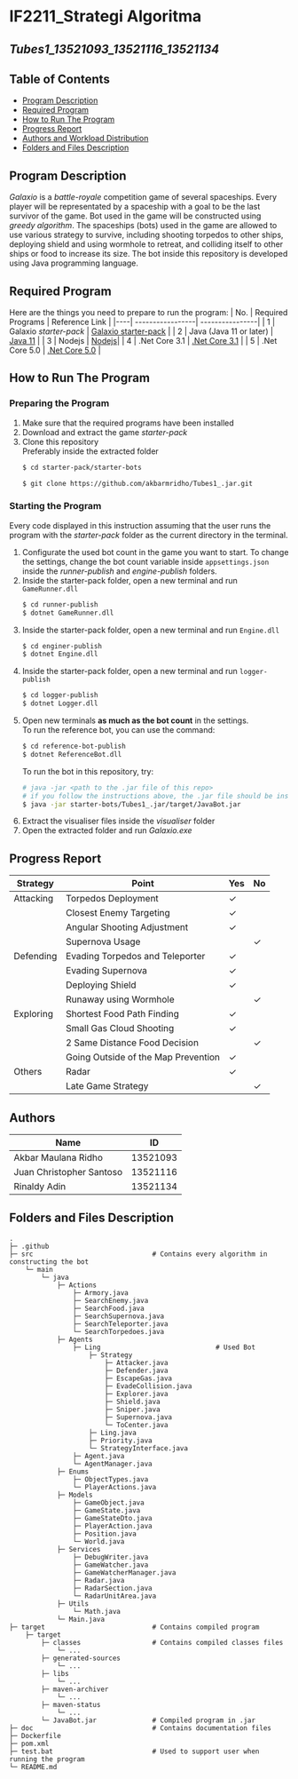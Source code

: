 # IF2211_Strategi Algoritma
## *Tubes1_13521093_13521116_13521134*


## **Table of Contents**
* [Program Description](#program-description)
* [Required Program](#required-program)
* [How to Run The Program](#how-to-run-the-program)
* [Progress Report](#progress-report)
* [Authors and Workload Distribution](#authors-and-workload-distribution)
* [Folders and Files Description](#folders-and-files-description)

## **Program Description**
*Galaxio* is a *battle-royale* competition game of several spaceships. Every player will be representated by a spaceship with a goal to be the last survivor of the game. Bot used in the game will be constructed using *greedy algorithm*. The spaceships (bots) used in the game are allowed to use various strategy to survive, including shooting torpedos to other ships, deploying shield and using wormhole to retreat, and colliding itself to other ships or food to increase its size. The bot inside this repository is developed using Java programming language.

## **Required Program**
Here are the things you need to prepare to run the program: 
| No. | Required Programs | Reference Link | 
|----| -----------------| ----------------|
| 1 | Galaxio *starter-pack* |  [Galaxio starter-pack](https://github.com/EntelectChallenge/2021-Galaxio/releases/tag/2021.3.2) |
| 2 | Java (Java 11 or later) | [Java 11](https://www.oracle.com/java/technologies/javase/jdk11-archive-downloads.html) | 
| 3 | Nodejs | [Nodejs](https://nodejs.org/en/download/)|
| 4 | .Net Core 3.1 | [.Net Core 3.1](https://dotnet.microsoft.com/en-us/download/dotnet/3.1) |
| 5 | .Net Core 5.0 | [.Net Core 5.0](https://dotnet.microsoft.com/en-us/download/dotnet/5.0) |

 
## **How to Run The Program**

### Preparing the Program
1. Make sure that the required programs have been installed <br>
2. Download and extract the game *starter-pack* <br>
3. Clone this repository <br>
    Preferably inside the extracted folder <br>
    ```sh
    $ cd starter-pack/starter-bots
    ```
    ```sh
    $ git clone https://github.com/akbarmridho/Tubes1_.jar.git
    ```

### Starting the Program
Every code displayed in this instruction assuming that the user runs the program with the *starter-pack* folder as the current directory in the terminal.
1. Configurate the used bot count in the game you want to start. To change the settings, change the bot count variable inside `appsettings.json` inside the *runner-publish* and *engine-publish* folders.
2. Inside the starter-pack folder, open a new terminal and run `GameRunner.dll`
    ```sh
    $ cd runner-publish
    $ dotnet GameRunner.dll
    ```
3. Inside the starter-pack folder, open a new terminal and run `Engine.dll`
    ```sh
    $ cd enginer-publish
    $ dotnet Engine.dll
    ```
4. Inside the starter-pack folder, open a new terminal and run `logger-publish`
    ```sh
    $ cd logger-publish
    $ dotnet Logger.dll
    ```
5. Open new terminals **as much as the bot count** in the settings. <br>
    To run the reference bot, you can use the command:
    ```sh
    $ cd reference-bot-publish
    $ dotnet ReferenceBot.dll
    ``` 
    To run the bot in this repository, try:
    ```sh
    # java -jar <path to the .jar file of this repo>
    # if you follow the instructions above, the .jar file should be inside the starter-bots folder
    $ java -jar starter-bots/Tubes1_.jar/target/JavaBot.jar
    ```
6. Extract the visualiser files inside the *visualiser* folder
7. Open the extracted folder and run *Galaxio.exe*


## **Progress Report**

| Strategy |Point | Yes | No |
|--|---|-----|------|
| Attacking | Torpedos Deployment           | &check; |  |
|           | Closest Enemy Targeting       | &check; |  |
|           | Angular Shooting Adjustment   | &check; |  |
|           | Supernova Usage               |  | &check; |
| Defending | Evading Torpedos and Teleporter | &check; |  |
|           | Evading Supernova             | &check; |  |
|           | Deploying Shield              | &check; |  |
|           | Runaway using Wormhole        |  | &check; |
| Exploring | Shortest Food Path Finding    | &check; |  |
|           | Small Gas Cloud Shooting      | &check; |  |
|           | 2 Same Distance Food Decision |  | &check; |
|           | Going Outside of the Map Prevention | &check; |  |
| Others    | Radar                         | &check; |  |
|           | Late Game Strategy            |  | &check; |


## **Authors** 
| Name | ID |
|-----|----|
| Akbar Maulana Ridho | 13521093 | 
| Juan Christopher Santoso | 13521116 | 
| Rinaldy Adin | 13521134 | 


## **Folders and Files Description**
    .
    ├─ .github                 
    ├─ src                              # Contains every algorithm in constructing the bot
        └─ main
            └─ java
                ├─ Actions
                    ├─ Armory.java
                    ├─ SearchEnemy.java
                    ├─ SearchFood.java
                    ├─ SearchSupernova.java
                    ├─ SearchTeleporter.java
                    └─ SearchTorpedoes.java
                ├─ Agents
                    ├─ Ling                             # Used Bot
                        ├─ Strategy
                            ├─ Attacker.java
                            ├─ Defender.java
                            ├─ EscapeGas.java
                            ├─ EvadeCollision.java
                            ├─ Explorer.java
                            ├─ Shield.java
                            ├─ Sniper.java
                            ├─ Supernova.java
                            └─ ToCenter.java
                        ├─ Ling.java
                        ├─ Priority.java
                        └─ StrategyInterface.java
                    ├─ Agent.java
                    └─ AgentManager.java
                ├─ Enums
                    ├─ ObjectTypes.java   
                    └─ PlayerActions.java
                ├─ Models
                    ├─ GameObject.java
                    ├─ GameState.java
                    ├─ GameStateDto.java
                    ├─ PlayerAction.java
                    ├─ Position.java
                    └─ World.java
                ├─ Services
                    ├─ DebugWriter.java
                    ├─ GameWatcher.java
                    ├─ GameWatcherManager.java
                    ├─ Radar.java
                    ├─ RadarSection.java
                    └─ RadarUnitArea.java
                ├─ Utils
                    └─ Math.java
                └─ Main.java
    ├─ target                           # Contains compiled program 
        ├─ target
            ├─ classes                  # Contains compiled classes files
                └─ ...
            ├─ generated-sources
                └─ ...
            ├─ libs
                └─ ...
            ├─ maven-archiver
                └─ ...
            ├─ maven-status
                └─ ...
            └─ JavaBot.jar              # Compiled program in .jar
    ├─ doc                              # Contains documentation files 
    ├─ Dockerfile  
    ├─ pom.xml                  
    ├─ test.bat                         # Used to support user when running the program
    └─ README.md








